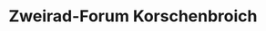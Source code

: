 ---
title: "Zweirad-Forum Korschenbroich"
url: /korschenbroich/zweirad-forum-korschenbroich/
shop: Fahrrad
---